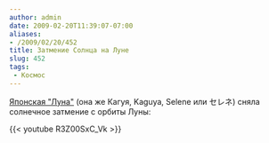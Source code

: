 ```yaml
---
author: admin
date: 2009-02-20T11:39:07-07:00
aliases:
- /2009/02/20/452
title: Затмение Солнца на Луне
slug: 452
tags:
 - Космос
---
```


[Японская "Луна"](http://www.kaguya.jaxa.jp/index_e.htm) (она же Кагуя, Kaguya, Selene или セレネ) сняла солнечное затмение с орбиты Луны:

{{< youtube R3Z00SxC_Vk >}}
